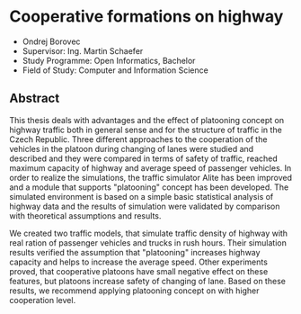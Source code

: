 # Cooperative formations on highway

* Ondrej Borovec
* Supervisor: Ing. Martin Schaefer
* Study Programme: Open Informatics, Bachelor
* Field of Study: Computer and Information Science

## Abstract

This thesis deals with advantages and the effect of platooning concept on highway traffic
both in general sense and for the structure of traffic in the Czech Republic. Three different
approaches to the cooperation of the vehicles in the platoon during changing of lanes
were studied and described and they were compared in terms of safety of traffic, reached
maximum capacity of highway and average speed of passenger vehicles. In order to realize
the simulations, the traffic simulator Alite has been improved and a module that supports
"platooning" concept has been developed. The simulated environment is based on a simple
basic statistical analysis of highway data and the results of simulation were validated by
comparison with theoretical assumptions and results.

We created two traffic models, that simulate traffic density of highway with real ration of
passenger vehicles and trucks in rush hours. Their simulation results verified the assumption
that "platooning" increases highway capacity and helps to increase the average speed. Other
experiments proved, that cooperative platoons have small negative effect on these features,
but platoons increase safety of changing of lane. Based on these results, we recommend
applying platooning concept on with higher cooperation level.
